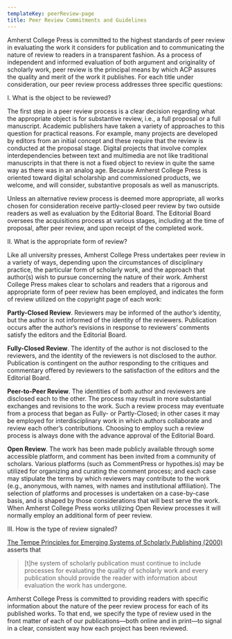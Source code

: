 ```yaml
---
templateKey: peerReview-page
title: Peer Review Commitments and Guidelines
---
```

Amherst College Press is committed to the highest standards of peer review in evaluating the work it considers for publication and to communicating the nature of review to readers in a transparent fashion. As a process of independent and informed evaluation of both argument and originality of scholarly work, peer review is the principal means by which ACP assures the quality and merit of the work it publishes. For each title under consideration, our peer review process addresses three specific questions:

I. What is the object to be reviewed?

The first step in a peer review process is a clear decision regarding what the appropriate object is for substantive review, i.e., a full proposal or a full manuscript. Academic publishers have taken a variety of approaches to this question for practical reasons. For example, many projects are developed by editors from an initial concept and these require that the review is conducted at the proposal stage. Digital projects that involve complex interdependencies between text and multimedia are not like traditional manuscripts in that there is not a fixed object to review in quite the same way as there was in an analog age. Because Amherst College Press is oriented toward digital scholarship and commissioned products, we welcome, and will consider, substantive proposals as well as manuscripts.

Unless an alternative review process is deemed more appropriate, all works chosen for consideration receive partly-closed peer review by two outside readers as well as evaluation by the Editorial Board. The Editorial Board oversees the acquisitions process at various stages, including at the time of proposal, after peer review, and upon receipt of the completed work.

II.  What is the appropriate form of review?

Like all university presses, Amherst College Press undertakes peer review in a variety of ways, depending upon the circumstances of disciplinary practice, the particular form of scholarly work, and the approach that author(s) wish to pursue concerning the nature of their work. Amherst College Press makes clear to scholars and readers that a rigorous and appropriate form of peer review has been employed, and indicates the form of review utilized on the copyright page of each work:

**Partly-Closed Review**. Reviewers may be informed of the author’s identity, but the author is not informed of the identity of the reviewers. Publication occurs after the author’s revisions in response to reviewers’ comments satisfy the editors and the Editorial Board.

**Fully-Closed Review**. The identity of the author is not disclosed to the reviewers, and the identity of the reviewers is not disclosed to the author. Publication is contingent on the author responding to the critiques and commentary offered by reviewers to the satisfaction of the editors and the Editorial Board.

**Peer-to-Peer Review**. The identities of both author and reviewers are disclosed each to the other. The process may result in more substantial exchanges and revisions to the work. Such a review process may eventuate from a process that began as Fully- or Partly-Closed; in other cases it may be employed for interdisciplinary work in which authors collaborate and review each other’s contributions. Choosing to employ such a review process is always done with the advance approval of the Editorial Board.

**Open Review**. The work has been made publicly available through some accessible platform, and comment has been invited from a community of scholars. Various platforms (such as CommentPress or hypothes.is) may be utilized for organizing and curating the comment process; and each case may stipulate the terms by which reviewers may contribute to the work (e.g., anonymous, with names, with names and institutional affiliation). The selection of platforms and processes is undertaken on a case-by-case basis, and is shaped by those considerations that will best serve the work. When Amherst College Press works utilizing Open Review processes it will normally employ an additional form of peer review.

III. How is the type of review signaled?

[The Tempe Principles for Emerging Systems of Scholarly Publishing (2000)](https://www.arl.org/resources/principles-for-emerging-systems-of-scholarly-publishing/) asserts that

> \[t]he system of scholarly publication must continue to include processes for evaluating the quality of scholarly work and every publication should provide the reader with information about evaluation the work has undergone.

Amherst College Press is committed to providing readers with specific information about the nature of the peer review process for each of its published works. To that end, we specify the type of review used in the front matter of each of our publications—both online and in print—to signal in a clear, consistent way how each project has been reviewed.